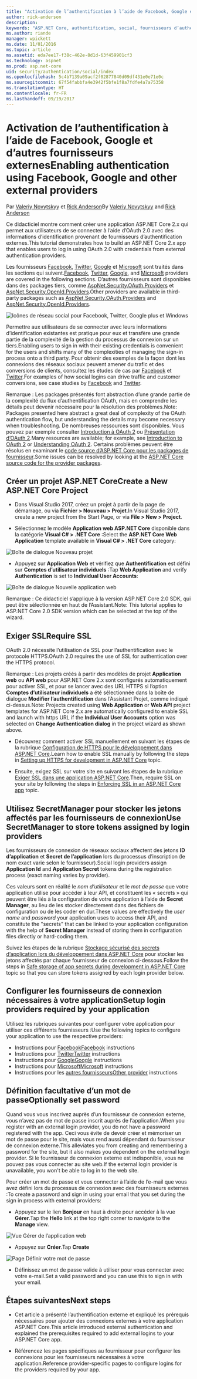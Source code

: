 ```yaml
---
title: "Activation de l’authentification à l’aide de Facebook, Google et d’autres fournisseurs externes"
author: rick-anderson
description: 
keywords: "ASP.NET Core, authentification, social, fournisseurs d’authentification, google, facebook, twitter, compte microsoft"
ms.author: riande
manager: wpickett
ms.date: 11/01/2016
ms.topic: article
ms.assetid: eda7ee17-f38c-462e-8d1d-63f459901cf3
ms.technology: aspnet
ms.prod: asp.net-core
uid: security/authentication/social/index
ms.openlocfilehash: 5c4b7139a09acf2f02877840d09df431e0e71e0c
ms.sourcegitcommit: 67f54fabbfa4e3942f5bfe1f8a7fdfe4a7a75358
ms.translationtype: HT
ms.contentlocale: fr-FR
ms.lasthandoff: 09/19/2017
---
```

# <a name="enabling-authentication-using-facebook-google-and-other-external-providers"></a><span data-ttu-id="38dba-103">Activation de l’authentification à l’aide de Facebook, Google et d’autres fournisseurs externes</span><span class="sxs-lookup"><span data-stu-id="38dba-103">Enabling authentication using Facebook, Google and other external providers</span></span>

<a name=security-authentication-social-logins></a>

<span data-ttu-id="38dba-104">Par [Valeriy Novytskyy](https://github.com/01binary) et [Rick Anderson](https://twitter.com/RickAndMSFT)</span><span class="sxs-lookup"><span data-stu-id="38dba-104">By [Valeriy Novytskyy](https://github.com/01binary) and [Rick Anderson](https://twitter.com/RickAndMSFT)</span></span>

<span data-ttu-id="38dba-105">Ce didacticiel montre comment créer une application ASP.NET Core 2.x qui permet aux utilisateurs de se connecter à l’aide d’OAuth 2.0 avec des informations d’identification provenant de fournisseurs d’authentification externes.</span><span class="sxs-lookup"><span data-stu-id="38dba-105">This tutorial demonstrates how to build an ASP.NET Core 2.x app that enables users to log in using OAuth 2.0 with credentials from external authentication providers.</span></span>

<span data-ttu-id="38dba-106">Les fournisseurs [Facebook](facebook-logins.md), [Twitter](twitter-logins.md), [Google](google-logins.md) et [Microsoft](microsoft-logins.md) sont traités dans les sections qui suivent.</span><span class="sxs-lookup"><span data-stu-id="38dba-106">[Facebook](facebook-logins.md), [Twitter](twitter-logins.md), [Google](google-logins.md), and [Microsoft](microsoft-logins.md) providers are covered in the following sections.</span></span> <span data-ttu-id="38dba-107">D’autres fournisseurs sont disponibles dans des packages tiers, comme [AspNet.Security.OAuth.Providers](https://github.com/aspnet-contrib/AspNet.Security.OAuth.Providers) et [AspNet.Security.OpenId.Providers](https://github.com/aspnet-contrib/AspNet.Security.OpenId.Providers).</span><span class="sxs-lookup"><span data-stu-id="38dba-107">Other providers are available in third-party packages such as [AspNet.Security.OAuth.Providers](https://github.com/aspnet-contrib/AspNet.Security.OAuth.Providers) and [AspNet.Security.OpenId.Providers](https://github.com/aspnet-contrib/AspNet.Security.OpenId.Providers).</span></span>

![Icônes de réseau social pour Facebook, Twitter, Google plus et Windows](index/_static/social.png)

<span data-ttu-id="38dba-109">Permettre aux utilisateurs de se connecter avec leurs informations d’identification existantes est pratique pour eux et transfère une grande partie de la complexité de la gestion du processus de connexion sur un tiers.</span><span class="sxs-lookup"><span data-stu-id="38dba-109">Enabling users to sign in with their existing credentials is convenient for the users and shifts many of the complexities of managing the sign-in process onto a third party.</span></span> <span data-ttu-id="38dba-110">Pour obtenir des exemples de la façon dont les connexions des réseaux sociaux peuvent amener du trafic et des conversions de clients, consultez les études de cas par [Facebook](https://www.facebook.com/unsupportedbrowser) et [Twitter](https://dev.twitter.com/resources/case-studies).</span><span class="sxs-lookup"><span data-stu-id="38dba-110">For examples of how social logins can drive traffic and customer conversions, see case studies by [Facebook](https://www.facebook.com/unsupportedbrowser) and [Twitter](https://dev.twitter.com/resources/case-studies).</span></span>

<span data-ttu-id="38dba-111">Remarque : Les packages présentés font abstraction d’une grande partie de la complexité du flux d’authentification OAuth, mais en comprendre les détails peut devenir nécessaire pour la résolution des problèmes.</span><span class="sxs-lookup"><span data-stu-id="38dba-111">Note: Packages presented here abstract a great deal of complexity of the OAuth authentication flow, but understanding the details may become necessary when troubleshooting.</span></span> <span data-ttu-id="38dba-112">De nombreuses ressources sont disponibles. Vous pouvez par exemple consulter [Introduction à OAuth 2](https://www.digitalocean.com/community/tutorials/an-introduction-to-oauth-2) ou [Présentation d’OAuth 2](http://www.bubblecode.net/2016/01/22/understanding-oauth2/).</span><span class="sxs-lookup"><span data-stu-id="38dba-112">Many resources are available; for example, see [Introduction to OAuth 2](https://www.digitalocean.com/community/tutorials/an-introduction-to-oauth-2) or [Understanding OAuth 2](http://www.bubblecode.net/2016/01/22/understanding-oauth2/).</span></span> <span data-ttu-id="38dba-113">Certains problèmes peuvent être résolus en examinant le [code source d’ASP.NET Core pour les packages de fournisseur](https://github.com/aspnet/Security/tree/dev/src).</span><span class="sxs-lookup"><span data-stu-id="38dba-113">Some issues can be resolved by looking at the [ASP.NET Core source code for the provider packages](https://github.com/aspnet/Security/tree/dev/src).</span></span>

## <a name="create-a-new-aspnet-core-project"></a><span data-ttu-id="38dba-114">Créer un projet ASP.NET Core</span><span class="sxs-lookup"><span data-stu-id="38dba-114">Create a New ASP.NET Core Project</span></span>

* <span data-ttu-id="38dba-115">Dans Visual Studio 2017, créez un projet à partir de la page de démarrage, ou via **Fichier > Nouveau > Projet**.</span><span class="sxs-lookup"><span data-stu-id="38dba-115">In Visual Studio 2017, create a new project from the Start Page, or via **File > New > Project**.</span></span>

* <span data-ttu-id="38dba-116">Sélectionnez le modèle **Application web ASP.NET Core** disponible dans la catégorie **Visual C# > .NET Core** :</span><span class="sxs-lookup"><span data-stu-id="38dba-116">Select the **ASP.NET Core Web Application** template available in **Visual C# > .NET Core** category:</span></span>

![Boîte de dialogue Nouveau projet](index/_static/new-project.png)

* <span data-ttu-id="38dba-118">Appuyez sur **Application Web** et vérifiez que **Authentification** est défini sur **Comptes d’utilisateur individuels** :</span><span class="sxs-lookup"><span data-stu-id="38dba-118">Tap **Web Application** and verify **Authentication** is set to **Individual User Accounts**:</span></span>

![Boîte de dialogue Nouvelle application web](index/_static/select-project.png)

<span data-ttu-id="38dba-120">Remarque : Ce didacticiel s’applique à la version ASP.NET Core 2.0 SDK, qui peut être sélectionnée en haut de l’Assistant.</span><span class="sxs-lookup"><span data-stu-id="38dba-120">Note: This tutorial applies to ASP.NET Core 2.0 SDK version which can be selected at the top of the wizard.</span></span>

## <a name="require-ssl"></a><span data-ttu-id="38dba-121">Exiger SSL</span><span class="sxs-lookup"><span data-stu-id="38dba-121">Require SSL</span></span>

<span data-ttu-id="38dba-122">OAuth 2.0 nécessite l’utilisation de SSL pour l’authentification avec le protocole HTTPS.</span><span class="sxs-lookup"><span data-stu-id="38dba-122">OAuth 2.0 requires the use of SSL for authentication over the HTTPS protocol.</span></span>

<span data-ttu-id="38dba-123">Remarque : Les projets créés à partir des modèles de projet **Application web** ou **API web** pour ASP.NET Core 2.x sont configurés automatiquement pour activer SSL, et pour se lancer avec des URL HTTPS si l’option **Comptes d’utilisateur individuels** a été sélectionnée dans la boîte de dialogue **Modifier l’authentification** dans l’Assistant Projet, comme indiqué ci-dessus.</span><span class="sxs-lookup"><span data-stu-id="38dba-123">Note: Projects created using **Web Application** or **Web API** project templates for ASP.NET Core 2.x are automatically configured to enable SSL and launch with https URL if the **Individual User Accounts** option was selected on **Change Authentication dialog** in the project wizard as shown above.</span></span>

* <span data-ttu-id="38dba-124">Découvrez comment activer SSL manuellement en suivant les étapes de la rubrique [Configuration de HTTPS pour le développement dans ASP.NET Core](xref:security/https).</span><span class="sxs-lookup"><span data-stu-id="38dba-124">Learn how to enable SSL manually by following the steps in [Setting up HTTPS for development in ASP.NET Core](xref:security/https) topic.</span></span>

* <span data-ttu-id="38dba-125">Ensuite, exigez SSL sur votre site en suivant les étapes de la rubrique [Exiger SSL dans une application ASP.NET Core](xref:security/enforcing-ssl).</span><span class="sxs-lookup"><span data-stu-id="38dba-125">Then, require SSL on your site by following the steps in [Enforcing SSL in an ASP.NET Core app](xref:security/enforcing-ssl) topic.</span></span>

## <a name="use-secretmanager-to-store-tokens-assigned-by-login-providers"></a><span data-ttu-id="38dba-126">Utilisez SecretManager pour stocker les jetons affectés par les fournisseurs de connexion</span><span class="sxs-lookup"><span data-stu-id="38dba-126">Use SecretManager to store tokens assigned by login providers</span></span>

<span data-ttu-id="38dba-127">Les fournisseurs de connexion de réseaux sociaux affectent des jetons **ID d’application** et **Secret de l’application** lors du processus d’inscription (le nom exact varie selon le fournisseur).</span><span class="sxs-lookup"><span data-stu-id="38dba-127">Social login providers assign **Application Id** and **Application Secret** tokens during the registration process (exact naming varies by provider).</span></span>

<span data-ttu-id="38dba-128">Ces valeurs sont en réalité le *nom d’utilisateur* et le *mot de passe* que votre application utilise pour accéder à leur API, et constituent les « secrets » qui peuvent être liés à la configuration de votre application à l’aide de **Secret Manager**, au lieu de les stocker directement dans des fichiers de configuration ou de les coder en dur.</span><span class="sxs-lookup"><span data-stu-id="38dba-128">These values are effectively the *user name* and *password* your application uses to access their API, and constitute the "secrets" that can be linked to your application configuration with the help of **Secret Manager** instead of storing them in configuration files directly or hard-coding them.</span></span>

<span data-ttu-id="38dba-129">Suivez les étapes de la rubrique [Stockage sécurisé des secrets d’application lors du développement dans ASP.NET Core](xref:security/app-secrets) pour stocker les jetons affectés par chaque fournisseur de connexion ci-dessous.</span><span class="sxs-lookup"><span data-stu-id="38dba-129">Follow the steps in [Safe storage of app secrets during development in ASP.NET Core](xref:security/app-secrets) topic so that you can store tokens assigned by each login provider below.</span></span>

## <a name="setup-login-providers-required-by-your-application"></a><span data-ttu-id="38dba-130">Configurer les fournisseurs de connexion nécessaires à votre application</span><span class="sxs-lookup"><span data-stu-id="38dba-130">Setup login providers required by your application</span></span>

<span data-ttu-id="38dba-131">Utilisez les rubriques suivantes pour configurer votre application pour utiliser ces différents fournisseurs :</span><span class="sxs-lookup"><span data-stu-id="38dba-131">Use the following topics to configure your application to use the respective providers:</span></span>

* <span data-ttu-id="38dba-132">Instructions pour [Facebook](facebook-logins.md)</span><span class="sxs-lookup"><span data-stu-id="38dba-132">[Facebook](facebook-logins.md) instructions</span></span>
* <span data-ttu-id="38dba-133">Instructions pour [Twitter](twitter-logins.md)</span><span class="sxs-lookup"><span data-stu-id="38dba-133">[Twitter](twitter-logins.md) instructions</span></span>
* <span data-ttu-id="38dba-134">Instructions pour [Google](google-logins.md)</span><span class="sxs-lookup"><span data-stu-id="38dba-134">[Google](google-logins.md) instructions</span></span>
* <span data-ttu-id="38dba-135">Instructions pour [Microsoft](microsoft-logins.md)</span><span class="sxs-lookup"><span data-stu-id="38dba-135">[Microsoft](microsoft-logins.md) instructions</span></span>
* <span data-ttu-id="38dba-136">Instructions pour les [autres fournisseurs](other-logins.md)</span><span class="sxs-lookup"><span data-stu-id="38dba-136">[Other provider](other-logins.md) instructions</span></span>

## <a name="optionally-set-password"></a><span data-ttu-id="38dba-137">Définition facultative d’un mot de passe</span><span class="sxs-lookup"><span data-stu-id="38dba-137">Optionally set password</span></span>

<span data-ttu-id="38dba-138">Quand vous vous inscrivez auprès d’un fournisseur de connexion externe, vous n’avez pas de mot de passe inscrit auprès de l’application.</span><span class="sxs-lookup"><span data-stu-id="38dba-138">When you register with an external login provider, you do not have a password registered with the app.</span></span> <span data-ttu-id="38dba-139">Ceci vous évite de devoir créer et mémoriser un mot de passe pour le site, mais vous rend aussi dépendant du fournisseur de connexion externe.</span><span class="sxs-lookup"><span data-stu-id="38dba-139">This alleviates you from creating and remembering a password for the site, but it also makes you dependent on the external login provider.</span></span> <span data-ttu-id="38dba-140">Si le fournisseur de connexion externe est indisponible, vous ne pouvez pas vous connecter au site web.</span><span class="sxs-lookup"><span data-stu-id="38dba-140">If the external login provider is unavailable, you won't be able to log in to the web site.</span></span>

<span data-ttu-id="38dba-141">Pour créer un mot de passe et vous connecter à l’aide de l’e-mail que vous avez défini lors du processus de connexion avec des fournisseurs externes :</span><span class="sxs-lookup"><span data-stu-id="38dba-141">To create a password and sign in using your email that you set during the sign in process with external providers:</span></span>

* <span data-ttu-id="38dba-142">Appuyez sur le lien **Bonjour <email alias>** en haut à droite pour accéder à la vue **Gérer**.</span><span class="sxs-lookup"><span data-stu-id="38dba-142">Tap the **Hello <email alias>** link at the top right corner to navigate to the **Manage** view.</span></span>

![Vue Gérer de l’application web](index/_static/pass1a.png)

* <span data-ttu-id="38dba-144">Appuyez sur **Créer**.</span><span class="sxs-lookup"><span data-stu-id="38dba-144">Tap **Create**</span></span>

![Page Définir votre mot de passe](index/_static/pass2a.png)

* <span data-ttu-id="38dba-146">Définissez un mot de passe valide à utiliser pour vous connecter avec votre e-mail.</span><span class="sxs-lookup"><span data-stu-id="38dba-146">Set a valid password and you can use this to sign in with your email.</span></span>

## <a name="next-steps"></a><span data-ttu-id="38dba-147">Étapes suivantes</span><span class="sxs-lookup"><span data-stu-id="38dba-147">Next steps</span></span>

* <span data-ttu-id="38dba-148">Cet article a présenté l’authentification externe et expliqué les prérequis nécessaires pour ajouter des connexions externes à votre application ASP.NET Core.</span><span class="sxs-lookup"><span data-stu-id="38dba-148">This article introduced external authentication and explained the prerequisites required to add external logins to your ASP.NET Core app.</span></span>

* <span data-ttu-id="38dba-149">Référencez les pages spécifiques au fournisseur pour configurer les connexions pour les fournisseurs nécessaires à votre application.</span><span class="sxs-lookup"><span data-stu-id="38dba-149">Reference provider-specific pages to configure logins for the providers required by your app.</span></span>

